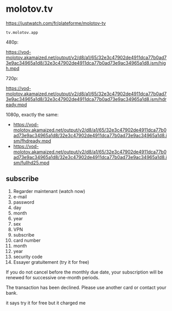 # molotov.tv

https://justwatch.com/fr/plateforme/molotov-tv

~~~
tv.molotov.app
~~~

480p:

https://vod-molotov.akamaized.net/output/v2/d8/a1/65/32e3c47902de4911dca77b0ad73e9ac34965a1d8/32e3c47902de4911dca77b0ad73e9ac34965a1d8.ism/high.mpd

720p:

https://vod-molotov.akamaized.net/output/v2/d8/a1/65/32e3c47902de4911dca77b0ad73e9ac34965a1d8/32e3c47902de4911dca77b0ad73e9ac34965a1d8.ism/hdready.mpd

1080p, exactly the same:

- https://vod-molotov.akamaized.net/output/v2/d8/a1/65/32e3c47902de4911dca77b0ad73e9ac34965a1d8/32e3c47902de4911dca77b0ad73e9ac34965a1d8.ism/fhdready.mpd
- https://vod-molotov.akamaized.net/output/v2/d8/a1/65/32e3c47902de4911dca77b0ad73e9ac34965a1d8/32e3c47902de4911dca77b0ad73e9ac34965a1d8.ism/fullhd25.mpd

## subscribe

1. Regarder maintenant (watch now)
2. e-mail
3. password
4. day
5. month
6. year
7. sex
8. VPN
9. subscribe
10. card number
11. month
12. year
13. security code
14. Essayer gratuitement (try it for free)

If you do not cancel before the monthly due date, your subscription will be
renewed for successive one-month periods.

The transaction has been declined. Please use another card or contact your
bank.

it says try it for free but it charged me
